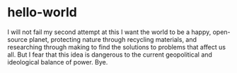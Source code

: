 # hello-world
I will not fail my second attempt at this
I want the world to be a happy, open-source planet, protecting nature through recycling materials, and researching through making to find the solutions to problems that affect us all. But I fear that this idea is dangerous to the current geopolitical and ideological balance of power. Bye.
